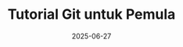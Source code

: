 ---
title: "Tutorial Git untuk Pemula"
date: 2025-06-27
thumbnail: "/images/thumbnail/python-sqr.png"
platform: "Multi"
articles: 5
level: "Pemula"
description: "Pelajari dasar-dasar version control dengan Git untuk pemula."
layout: single-tutorial
---